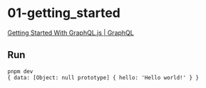 # 01-getting_started

[Getting Started With GraphQL.js | GraphQL](https://graphql.org/graphql-js/)

## Run

```shell
pnpm dev
{ data: [Object: null prototype] { hello: 'Hello world!' } }
```
